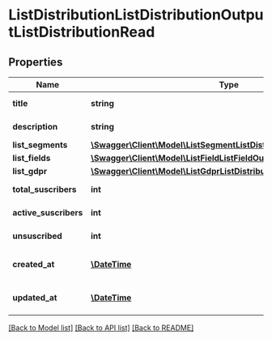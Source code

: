 # ListDistributionListDistributionOutputListDistributionRead

## Properties
Name | Type | Description | Notes
------------ | ------------- | ------------- | -------------
**title** | **string** | Aundience title | [optional] 
**description** | **string** | Aundience description | [optional] 
**list_segments** | [**\Swagger\Client\Model\ListSegmentListDistributionRead[]**](ListSegmentListDistributionRead.md) |  | [optional] 
**list_fields** | [**\Swagger\Client\Model\ListFieldListFieldOutputListDistributionRead[]**](ListFieldListFieldOutputListDistributionRead.md) |  | [optional] 
**list_gdpr** | [**\Swagger\Client\Model\ListGdprListDistributionRead**](ListGdprListDistributionRead.md) |  | [optional] 
**total_suscribers** | **int** | Total suscribers | [optional] 
**active_suscribers** | **int** | Active suscribers | [optional] 
**unsuscribed** | **int** | Total unsuscribed | [optional] 
**created_at** | [**\DateTime**](\DateTime.md) | Date &amp; Time resource created | [optional] 
**updated_at** | [**\DateTime**](\DateTime.md) | Date &amp; Time resource updated | [optional] 

[[Back to Model list]](../../README.md#documentation-for-models) [[Back to API list]](../../README.md#documentation-for-api-endpoints) [[Back to README]](../../README.md)

